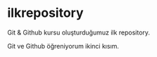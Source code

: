 # ilkrepository

Git & Github kursu oluşturduğumuz ilk repository.

Git ve Github öğreniyorum ikinci kısım.